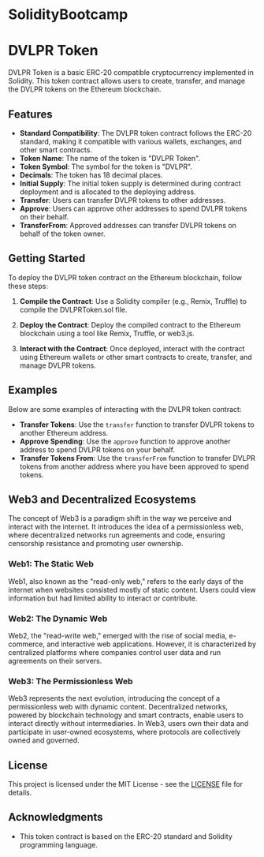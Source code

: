 # SolidityBootcamp
# DVLPR Token

DVLPR Token is a basic ERC-20 compatible cryptocurrency implemented in Solidity. This token contract allows users to create, transfer, and manage the DVLPR tokens on the Ethereum blockchain.

## Features

- **Standard Compatibility**: The DVLPR token contract follows the ERC-20 standard, making it compatible with various wallets, exchanges, and other smart contracts.
- **Token Name**: The name of the token is "DVLPR Token".
- **Token Symbol**: The symbol for the token is "DVLPR".
- **Decimals**: The token has 18 decimal places.
- **Initial Supply**: The initial token supply is determined during contract deployment and is allocated to the deploying address.
- **Transfer**: Users can transfer DVLPR tokens to other addresses.
- **Approve**: Users can approve other addresses to spend DVLPR tokens on their behalf.
- **TransferFrom**: Approved addresses can transfer DVLPR tokens on behalf of the token owner.

## Getting Started

To deploy the DVLPR token contract on the Ethereum blockchain, follow these steps:

1. **Compile the Contract**: Use a Solidity compiler (e.g., Remix, Truffle) to compile the DVLPRToken.sol file.

2. **Deploy the Contract**: Deploy the compiled contract to the Ethereum blockchain using a tool like Remix, Truffle, or web3.js.

3. **Interact with the Contract**: Once deployed, interact with the contract using Ethereum wallets or other smart contracts to create, transfer, and manage DVLPR tokens.

## Examples

Below are some examples of interacting with the DVLPR token contract:

- **Transfer Tokens**: Use the `transfer` function to transfer DVLPR tokens to another Ethereum address.
- **Approve Spending**: Use the `approve` function to approve another address to spend DVLPR tokens on your behalf.
- **Transfer Tokens From**: Use the `transferFrom` function to transfer DVLPR tokens from another address where you have been approved to spend tokens.

## Web3 and Decentralized Ecosystems

The concept of Web3 is a paradigm shift in the way we perceive and interact with the internet. It introduces the idea of a permissionless web, where decentralized networks run agreements and code, ensuring censorship resistance and promoting user ownership.

### Web1: The Static Web

Web1, also known as the "read-only web," refers to the early days of the internet when websites consisted mostly of static content. Users could view information but had limited ability to interact or contribute.

### Web2: The Dynamic Web

Web2, the "read-write web," emerged with the rise of social media, e-commerce, and interactive web applications. However, it is characterized by centralized platforms where companies control user data and run agreements on their servers.

### Web3: The Permissionless Web

Web3 represents the next evolution, introducing the concept of a permissionless web with dynamic content. Decentralized networks, powered by blockchain technology and smart contracts, enable users to interact directly without intermediaries. In Web3, users own their data and participate in user-owned ecosystems, where protocols are collectively owned and governed.

## License

This project is licensed under the MIT License - see the [LICENSE](LICENSE) file for details.

## Acknowledgments

- This token contract is based on the ERC-20 standard and Solidity programming language.
